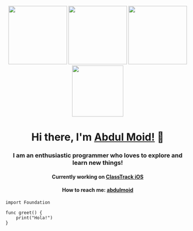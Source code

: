 <!--
**abdulm0id/abdulm0id** is a ✨ _special_ ✨ repository because its `README.md` (this file) appears on your GitHub profile.

Here are some ideas to get you started:

- 🔭 I’m currently working on ...
- 🌱 I’m currently learning ...
- 👯 I’m looking to collaborate on ...
- 🤔 I’m looking for help with ...
- 💬 Ask me about ...
- 📫 How to reach me: ...
- 😄 Pronouns: ...
- ⚡ Fun fact: ...
-->
<p align="center"> <img src="https://cdn4.iconfinder.com/data/icons/logos-3/504/Swift-2-512.png" height="160px" width="160px"> <img src="https://octodex.github.com/images/daftpunktocat-thomas.gif" height="160px" width="160px"> <img src="https://octodex.github.com/images/daftpunktocat-guy.gif" height="160px" width="160px"> <img src="https://res.cloudinary.com/startup-grind/image/upload/c_fill,dpr_2.0,f_auto,g_center,h_500,q_auto:good,w_500/v1/gcs/platform-data-dsc/events/flutter-logo-5086DD11C5-seeklogo.com__iItUzan.png" height="140px" width="140px"></p>

<h1 align="center">Hi there, I'm <a href="https://umar0x01.sh"  target="_blank">Abdul Moid!</a> 👋</h1>

<h3 align="center">I am an enthusiastic programmer who loves to explore and learn new things! </h3>
<h4 align="center">Currently working on <a href="https://github.com/harisbutt122/ClassTrackiOS/tree/mainLine">ClassTrack iOS</a></h4>
<h4 align="center">How to reach me: <a href="https://www.linkedin.com/in/abdul-moid-a24b98151/">abdulmoid</a></h4>


```swift5
import Foundation

func greet() {
    print("Hola!")
}
```
